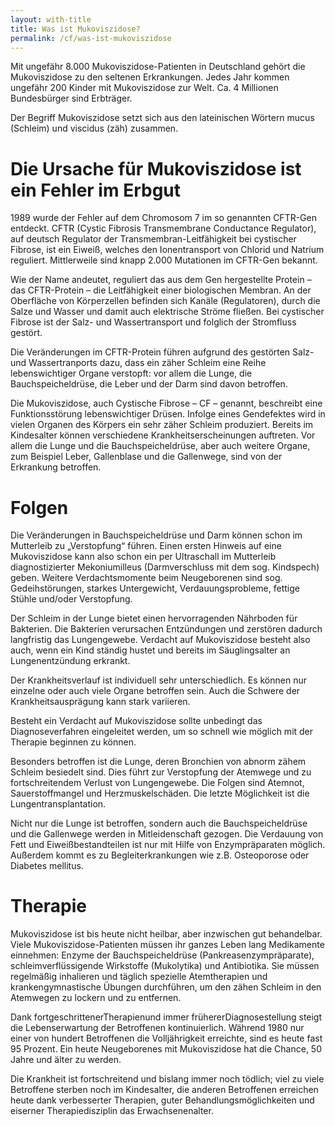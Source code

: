 ```yaml
---
layout: with-title
title: Was ist Mukoviszidose?
permalink: /cf/was-ist-mukoviszidose
---
```


Mit ungefähr 8.000 Mukoviszidose-Patienten in Deutschland gehört die Mukoviszidose zu den seltenen Erkrankungen. Jedes Jahr kommen ungefähr 200 Kinder mit Mukoviszidose zur Welt. Ca. 4 Millionen Bundesbürger sind Erbträger.

Der Begriff Mukoviszidose setzt sich aus den lateinischen Wörtern mucus (Schleim) und viscidus (zäh) zusammen.

# Die Ursache für Mukoviszidose ist ein Fehler im Erbgut
1989 wurde der Fehler auf dem Chromosom 7 im so genannten CFTR-Gen entdeckt. CFTR (Cystic Fibrosis Transmembrane Conductance Regulator), auf deutsch Regulator der Transmembran-Leitfähigkeit bei cystischer Fibrose, ist ein Eiweiß, welches den Ionentransport von Chlorid und Natrium reguliert. Mittlerweile sind knapp 2.000 Mutationen im CFTR-Gen bekannt.

Wie der Name andeutet, reguliert das aus dem Gen hergestellte Protein – das CFTR-Protein – die Leitfähigkeit einer biologischen Membran. An der Oberfläche von Körperzellen befinden sich Kanäle (Regulatoren), durch die Salze und Wasser und damit auch elektrische Ströme fließen. Bei cystischer Fibrose ist der Salz- und Wassertransport und folglich der Stromfluss gestört.

Die Veränderungen im CFTR-Protein führen aufgrund des gestörten Salz- und Wassertranports dazu, dass ein zäher Schleim eine Reihe lebenswichtiger Organe verstopft: vor allem die Lunge, die Bauchspeicheldrüse, die Leber und der Darm sind davon betroffen.

Die Mukoviszidose, auch Cystische Fibrose – CF – genannt, beschreibt eine Funktionsstörung lebenswichtiger Drüsen. Infolge eines Gendefektes wird in vielen Organen des Körpers ein sehr zäher Schleim produziert. Bereits im Kindesalter können verschiedene Krankheitserscheinungen auftreten. Vor allem die Lunge und die Bauchspeicheldrüse, aber auch weitere Organe, zum Beispiel Leber, Gallenblase und die Gallenwege, sind von der Erkrankung betroffen.

# Folgen

Die Veränderungen in Bauchspeicheldrüse und Darm können schon im Mutterleib zu „Verstopfung“ führen. Einen ersten Hinweis auf eine Mukoviszidose kann also schon ein per Ultraschall im Mutterleib diagnostizierter Mekoniumilleus (Darmverschluss mit dem sog. Kindspech) geben. Weitere Verdachtsmomente beim Neugeborenen sind sog. Gedeihstörungen, starkes Untergewicht, Verdauungsprobleme, fettige Stühle und/oder Verstopfung.

Der Schleim in der Lunge bietet einen hervorragenden Nährboden für Bakterien. Die Bakterien verursachen Entzündungen und zerstören dadurch langfristig das Lungengewebe. Verdacht auf Mukoviszidose besteht also auch, wenn ein Kind ständig hustet und bereits im Säuglingsalter an Lungenentzündung erkrankt.

Der Krankheitsverlauf ist individuell sehr unterschiedlich. Es können nur einzelne oder auch viele Organe betroffen sein. Auch die Schwere der Krankheitsausprägung kann stark variieren.

Besteht ein Verdacht auf Mukoviszidose sollte unbedingt das Diagnoseverfahren eingeleitet werden, um so schnell wie möglich mit der Therapie beginnen zu können.


Besonders betroffen ist die Lunge, deren Bronchien von abnorm zähem Schleim besiedelt sind. Dies führt zur Verstopfung der Atemwege und zu fortschreitendem Verlust von Lungengewebe. Die Folgen sind Atemnot, Sauerstoffmangel und Herzmuskelschäden. Die letzte Möglichkeit ist die Lungentransplantation.

Nicht nur die Lunge ist betroffen, sondern auch die Bauchspeicheldrüse und die Gallenwege werden in Mitleidenschaft gezogen. Die Verdauung von Fett und Eiweißbestandteilen ist nur mit Hilfe von Enzympräparaten möglich. Außerdem kommt es zu Begleiterkrankungen wie z.B. Osteoporose oder Diabetes mellitus.


# Therapie 
Mukoviszidose ist bis heute nicht heilbar, aber inzwischen gut behandelbar. Viele Mukoviszidose-Patienten müssen ihr ganzes Leben lang Medikamente einnehmen: Enzyme der Bauchspeicheldrüse (Pankreasenzympräparate), schleimverflüssigende Wirkstoffe (Mukolytika) und Antibiotika. Sie müssen regelmäßig inhalieren und täglich spezielle Atemtherapien und krankengymnastische Übungen durchführen, um den zähen Schleim in den Atemwegen zu lockern und zu entfernen.

Dank fortgeschrittenerTherapienund immer frühererDiagnosestellung steigt die Lebenserwartung der Betroffenen kontinuierlich. Während 1980 nur einer von hundert Betroffenen die Volljährigkeit erreichte, sind es heute fast 95 Prozent. Ein heute Neugeborenes mit Mukoviszidose hat die Chance, 50 Jahre und älter zu werden.


Die Krankheit ist fortschreitend und bislang immer noch tödlich; viel zu viele Betroffene sterben noch im Kindesalter, die anderen Betroffenen erreichen heute dank verbesserter Therapien, guter Behandlungsmöglichkeiten und eiserner Therapiedisziplin das Erwachsenenalter.



